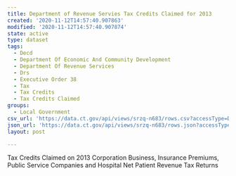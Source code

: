 ```yaml
---
title: Department of Revenue Servies Tax Credits Claimed for 2013
created: '2020-11-12T14:57:40.907863'
modified: '2020-11-12T14:57:40.907874'
state: active
type: dataset
tags:
  - Decd
  - Department Of Economic And Community Development
  - Department Of Revenue Services
  - Drs
  - Executive Order 38
  - Tax
  - Tax Credits
  - Tax Credits Claimed
groups:
  - Local Government
csv_url: 'https://data.ct.gov/api/views/srzq-n683/rows.csv?accessType=DOWNLOAD'
json_url: 'https://data.ct.gov/api/views/srzq-n683/rows.json?accessType=DOWNLOAD'
layout: post

---
```

Tax Credits Claimed on 2013 Corporation Business, Insurance Premiums, Public Service Companies and Hospital Net Patient Revenue Tax Returns
